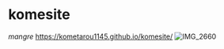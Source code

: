 # komesite
*mangre*
https://kometarou1145.github.io/komesite/
![IMG_2660](https://user-images.githubusercontent.com/97835611/214809176-a1695663-afe0-4a46-8373-c917082f8cc0.jpg)
